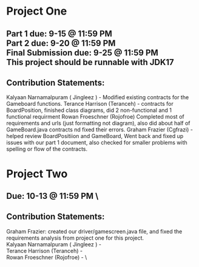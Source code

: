# Project One
Part 1 due: 9-15 @ 11:59 PM \
Part 2 due: 9-20 @ 11:59 PM \
Final Submission due: 9-25 @ 11:59 PM \
This project should be runnable with JDK17
--------------------------------------------------------
## Contribution Statements:

Kalyaan Narnamalpuram ( Jingleez ) - Modified existing contracts for the Gameboard functions.
Terance Harrison (Teranceh) - contracts for BoardPosition, finished class diagrams, did 2 non-functional and 1 functional requirment
Rowan Froeschner (Rojofroe) Completed most of requirements and urls (just formatting not diagram), also did about half of GameBoard.java contracts nd fixed their errors.
Graham Frazier (Cgfrazi) - helped review BoardPositiion and GameBoard, Went back and fixed up issues with our part 1 document, also checked for smaller problems with spelling or flow of the contracts.

# Project Two
Due: 10-13 @ 11:59 PM \
--------------------------------------------------------
## Contribution Statements:

Graham Frazier: created our driver/gamescreen.java file, and fixed the requirements analysis from project one for this project. \
Kalyaan Narnamalpuram ( Jingleez ) - \
Terance Harrison (Teranceh) - \
Rowan Froeschner (Rojofroe) - \
